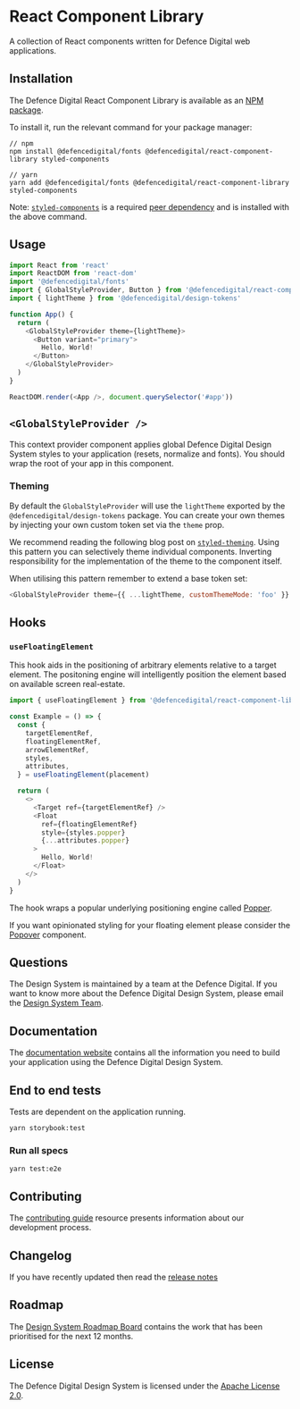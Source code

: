 # React Component Library

A collection of React components written for Defence Digital web applications.

## Installation

The Defence Digital React Component Library is available as an [NPM package](https://www.npmjs.com/package/@defencedigital/react-component-library).

To install it, run the relevant command for your package manager:

```shell
// npm
npm install @defencedigital/fonts @defencedigital/react-component-library styled-components

// yarn
yarn add @defencedigital/fonts @defencedigital/react-component-library styled-components
```

Note: [`styled-components`](https://styled-components.com/) is a required [peer dependency](https://nodejs.org/en/blog/npm/peer-dependencies/) and is installed with the above command.

## Usage

```javascript
import React from 'react'
import ReactDOM from 'react-dom'
import '@defencedigital/fonts'
import { GlobalStyleProvider, Button } from '@defencedigital/react-component-library'
import { lightTheme } from '@defencedigital/design-tokens'

function App() {
  return (
    <GlobalStyleProvider theme={lightTheme}>
      <Button variant="primary">
        Hello, World!
      </Button>
    </GlobalStyleProvider>
  )
}

ReactDOM.render(<App />, document.querySelector('#app'))
```

## `<GlobalStyleProvider />`

This context provider component applies global Defence Digital Design System styles to your application (resets, normalize and fonts). You should wrap the root of your app in this component.

### Theming

By default the `GlobalStyleProvider` will use the `lightTheme` exported by the `@defencedigital/design-tokens` package. You can create your own themes by injecting your own custom token set via the `theme` prop.

We recommend reading the following blog post on [`styled-theming`](https://jamie.build/styled-theming.html). Using this pattern you can selectively theme individual components. Inverting responsibility for the implementation of the theme to the component itself.

When utilising this pattern remember to extend a base token set:

```javascript
<GlobalStyleProvider theme={{ ...lightTheme, customThemeMode: 'foo' }} />
```

## Hooks

### `useFloatingElement`

This hook aids in the positioning of arbitrary elements relative to a target element. The positoning engine will intelligently position the element based on available screen real-estate.

```javascript
import { useFloatingElement } from '@defencedigital/react-component-library'

const Example = () => {
  const {
    targetElementRef,
    floatingElementRef,
    arrowElementRef,
    styles,
    attributes,
  } = useFloatingElement(placement)

  return (    
    <>
      <Target ref={targetElementRef} />
      <Float
        ref={floatingElementRef}
        style={styles.popper}
        {...attributes.popper}
      >
        Hello, World!
      </Float>
    </>
  )
}

```

The hook wraps a popular underlying positioning engine called [Popper](https://github.com/popperjs/react-popper). 

If you want opinionated styling for your floating element please consider the [Popover](https://storybook.royalnavy.io/?path=/docs/popover--default) component.

## Questions

The Design System is maintained by a team at the Defence Digital. If you want to know more about the Defence Digital Design System, please email the [Design System Team](mailto:design-system@digital.mod.uk).

## Documentation

The [documentation website](https://design-system.digital.mod.uk/) contains all the information you need to build your application using the Defence Digital Design System.

## End to end tests

Tests are dependent on the application running.

`yarn storybook:test`

### Run all specs

`yarn test:e2e`

## Contributing

The [contributing guide](https://github.com/defencedigital/mod-uk-design-system/blob/master/docs/contributing.md) resource presents information about our development process. 

## Changelog

If you have recently updated then read the [release notes](https://github.com/defencedigital/mod-uk-design-system/releases)

## Roadmap

The [Design System Roadmap Board](https://github.com/defencedigital/mod-uk-design-system/projects/7) contains the work that has been prioritised for the next 12 months.

## License

The Defence Digital Design System is licensed under the [Apache License 2.0](https://github.com/defencedigital/mod-uk-design-system/blob/master/LICENSE).
